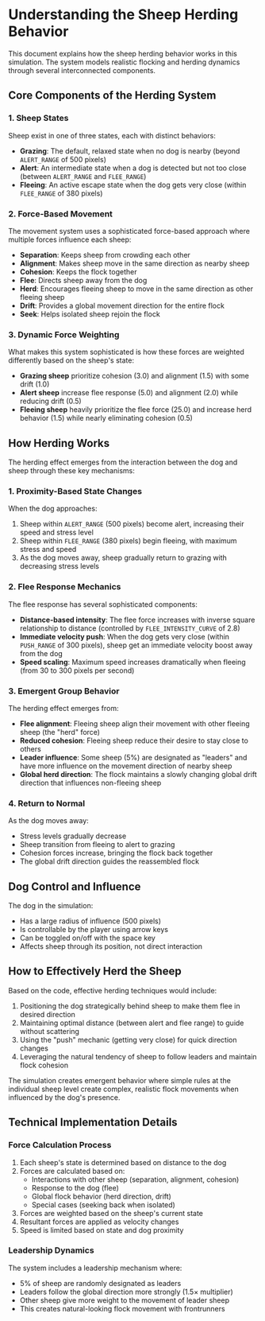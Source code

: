 # Understanding the Sheep Herding Behavior

This document explains how the sheep herding behavior works in this simulation. The system models realistic flocking and herding dynamics through several interconnected components.

## Core Components of the Herding System

### 1. Sheep States

Sheep exist in one of three states, each with distinct behaviors:

- **Grazing**: The default, relaxed state when no dog is nearby (beyond `ALERT_RANGE` of 500 pixels)
- **Alert**: An intermediate state when a dog is detected but not too close (between `ALERT_RANGE` and `FLEE_RANGE`)
- **Fleeing**: An active escape state when the dog gets very close (within `FLEE_RANGE` of 380 pixels)

### 2. Force-Based Movement

The movement system uses a sophisticated force-based approach where multiple forces influence each sheep:

- **Separation**: Keeps sheep from crowding each other
- **Alignment**: Makes sheep move in the same direction as nearby sheep
- **Cohesion**: Keeps the flock together
- **Flee**: Directs sheep away from the dog
- **Herd**: Encourages fleeing sheep to move in the same direction as other fleeing sheep
- **Drift**: Provides a global movement direction for the entire flock
- **Seek**: Helps isolated sheep rejoin the flock

### 3. Dynamic Force Weighting

What makes this system sophisticated is how these forces are weighted differently based on the sheep's state:

- **Grazing sheep** prioritize cohesion (3.0) and alignment (1.5) with some drift (1.0)
- **Alert sheep** increase flee response (5.0) and alignment (2.0) while reducing drift (0.5)
- **Fleeing sheep** heavily prioritize the flee force (25.0) and increase herd behavior (1.5) while nearly eliminating cohesion (0.5)

## How Herding Works

The herding effect emerges from the interaction between the dog and sheep through these key mechanisms:

### 1. Proximity-Based State Changes

When the dog approaches:
1. Sheep within `ALERT_RANGE` (500 pixels) become alert, increasing their speed and stress level
2. Sheep within `FLEE_RANGE` (380 pixels) begin fleeing, with maximum stress and speed
3. As the dog moves away, sheep gradually return to grazing with decreasing stress levels

### 2. Flee Response Mechanics

The flee response has several sophisticated components:
- **Distance-based intensity**: The flee force increases with inverse square relationship to distance (controlled by `FLEE_INTENSITY_CURVE` of 2.8)
- **Immediate velocity push**: When the dog gets very close (within `PUSH_RANGE` of 300 pixels), sheep get an immediate velocity boost away from the dog
- **Speed scaling**: Maximum speed increases dramatically when fleeing (from 30 to 300 pixels per second)

### 3. Emergent Group Behavior

The herding effect emerges from:
- **Flee alignment**: Fleeing sheep align their movement with other fleeing sheep (the "herd" force)
- **Reduced cohesion**: Fleeing sheep reduce their desire to stay close to others
- **Leader influence**: Some sheep (5%) are designated as "leaders" and have more influence on the movement direction of nearby sheep
- **Global herd direction**: The flock maintains a slowly changing global drift direction that influences non-fleeing sheep

### 4. Return to Normal

As the dog moves away:
- Stress levels gradually decrease
- Sheep transition from fleeing to alert to grazing
- Cohesion forces increase, bringing the flock back together
- The global drift direction guides the reassembled flock

## Dog Control and Influence

The dog in the simulation:
- Has a large radius of influence (500 pixels)
- Is controllable by the player using arrow keys
- Can be toggled on/off with the space key
- Affects sheep through its position, not direct interaction

## How to Effectively Herd the Sheep

Based on the code, effective herding techniques would include:
1. Positioning the dog strategically behind sheep to make them flee in desired direction
2. Maintaining optimal distance (between alert and flee range) to guide without scattering
3. Using the "push" mechanic (getting very close) for quick direction changes
4. Leveraging the natural tendency of sheep to follow leaders and maintain flock cohesion

The simulation creates emergent behavior where simple rules at the individual sheep level create complex, realistic flock movements when influenced by the dog's presence.

## Technical Implementation Details

### Force Calculation Process

1. Each sheep's state is determined based on distance to the dog
2. Forces are calculated based on:
   - Interactions with other sheep (separation, alignment, cohesion)
   - Response to the dog (flee)
   - Global flock behavior (herd direction, drift)
   - Special cases (seeking back when isolated)
3. Forces are weighted based on the sheep's current state
4. Resultant forces are applied as velocity changes
5. Speed is limited based on state and dog proximity

### Leadership Dynamics

The system includes a leadership mechanism where:
- 5% of sheep are randomly designated as leaders
- Leaders follow the global direction more strongly (1.5× multiplier)
- Other sheep give more weight to the movement of leader sheep
- This creates natural-looking flock movement with frontrunners
